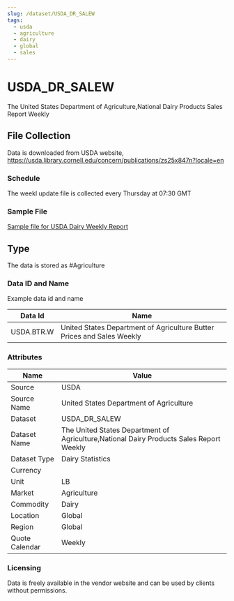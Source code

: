 ```yaml
---
slug: /dataset/USDA_DR_SALEW
tags:
  - usda
  - agriculture
  - dairy
  - global
  - sales
---
```


USDA_DR_SALEW
============================================================

The United States Department of Agriculture,National Dairy Products Sales Report Weekly

## File Collection

Data is downloaded from USDA website, https://usda.library.cornell.edu/concern/publications/zs25x847n?locale=en

### Schedule

The weekl update file is collected every Thursday at 07:30 GMT

### Sample File

[Sample file for USDA Dairy Weekly Report](pathname://../../static/file-samples/DYWDAIRYPRODUCTSSALES.PDF)

## Type

The data is stored as #Agriculture

### Data ID and Name

Example data id and name

|Data Id|Name|
|-|-|
|USDA.BTR.W|United States Department of Agriculture Butter Prices and Sales Weekly|

### Attributes

|Name|Value|
|-|-|
|Source|USDA|
|Source Name|United States Department of Agriculture|
|Dataset|USDA_DR_SALEW|
|Dataset Name|The United States Department of Agriculture,National Dairy Products Sales Report Weekly|
|Dataset Type|Dairy Statistics|
|Currency||
|Unit|LB|
|Market|Agriculture|
|Commodity|Dairy|
|Location|Global|
|Region|Global|
|Quote Calendar|Weekly|

### Licensing

Data is freely available in the vendor website and can be used by clients without permissions.